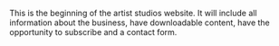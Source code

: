 This is the beginning of the artist studios website. It will include all information about the business, have downloadable content, have the opportunity to subscribe and a contact form.
